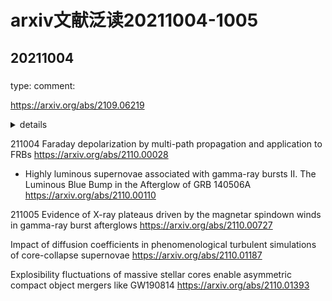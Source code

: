 # arxiv文献泛读20211004-1005

## 20211004

### [](./2109..pdf)

> 

type:
comment:

https://arxiv.org/abs/2109.06219

<details>
<summary>details</summary>

> 

</details>

211004
Faraday depolarization by multi-path propagation and application to FRBs
https://arxiv.org/abs/2110.00028

* Highly luminous supernovae associated with gamma-ray bursts II. The Luminous Blue Bump in the Afterglow of GRB 140506A
https://arxiv.org/abs/2110.00110

211005
Evidence of X-ray plateaus driven by the magnetar spindown winds in gamma-ray burst afterglows
https://arxiv.org/abs/2110.00727

Impact of diffusion coefficients in phenomenological turbulent simulations of core-collapse supernovae
https://arxiv.org/abs/2110.01187

Explosibility fluctuations of massive stellar cores enable asymmetric compact object mergers like GW190814
https://arxiv.org/abs/2110.01393